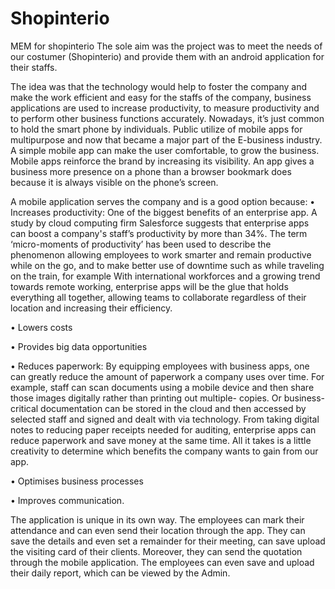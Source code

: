 # Shopinterio
MEM for shopinterio
The sole aim was the project was to meet the needs of our costumer (Shopinterio) and provide them with an android application for their
staffs.

The idea was that the technology would help to foster the company and make the work efficient and easy for the staffs of the company,
business applications are used to increase productivity, to measure productivity and to perform other business functions accurately.
Nowadays, it’s just common to hold the smart phone by individuals.
Public utilize of mobile apps for multipurpose and now that became a major part of the E-business industry. 
A simple mobile app can make the user comfortable, to grow the business.
Mobile apps reinforce the brand by increasing its visibility. 
An app gives a business more presence on a phone than a browser bookmark does because it is always visible on the phone’s screen.

A mobile application serves the company and is a good option because:
•	Increases productivity: 
One of the biggest benefits of an enterprise app. 
A study by cloud computing firm Salesforce suggests that enterprise apps can boost a company's staff’s productivity by more than 34%.
The term ‘micro-moments of productivity’ has been used to describe the phenomenon allowing employees to work smarter and remain productive 
while on the go, and to make better use of downtime such as while traveling on the train, 
for example With international workforces and a growing trend towards remote working, 
enterprise apps will be the glue that holds everything all together, allowing teams to collaborate regardless of their location and 
increasing their efficiency.
 
•	Lowers costs

•	Provides big data opportunities

•	Reduces paperwork:
By equipping employees with business apps, one can greatly reduce the amount of paperwork a company uses over time. 
For example, staff can scan documents using a mobile device and then share those images digitally rather than printing out multiple-
copies. Or business-critical documentation can be stored in the cloud and then accessed by selected staff and signed and 
dealt with via technology. From taking digital notes to reducing paper receipts needed for auditing, enterprise apps can 
reduce paperwork and save money at the same time. 
All it takes is a little creativity to determine which benefits the company wants to gain from our app.

•	Optimises business processes

•	Improves communication.


The application is unique in its own way.
The employees can mark their attendance and can even send their location through the app.
They can save the details and even set a remainder for their meeting, can save upload the visiting card of their clients.
Moreover, they can send the quotation through the mobile application.
The employees can even save and upload their daily report, which can be viewed by the Admin.
